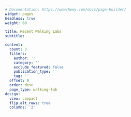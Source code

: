 ```yaml
---
# Documentation: https://wowchemy.com/docs/page-builder/
widget: pages
headless: true
weight: 60

title: Recent Walking Labs
subtitle:

content:
  count: 3
  filters:
    author: ''
    category: ''
    exclude_featured: false
    publication_type: ''
    tag: ''
  offset: 0
  order: desc
  page_type: walking-lab
design:
  view: compact
  flip_alt_rows: true
  columns: '2'
---
```

